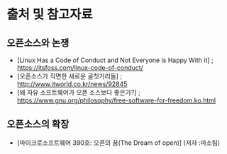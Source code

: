 # 출처 및 참고자료

## 오픈소스와 논쟁

- [Linux Has a Code of Conduct and Not Everyone is Happy With it] ; <https://itsfoss.com/linux-code-of-conduct/>
- [오픈소스가 직면한 새로운 골칫거리들] ; <http://www.itworld.co.kr/news/92845>
- [왜 자유 소프트웨어가 오픈 소스보다 좋은가?] ; <https://www.gnu.org/philosophy/free-software-for-freedom.ko.html>


## 오픈소스의 확장

- [마이크로소프트웨어 390호: 오픈의 꿈(The Dream of open)] (저자 :마소팀)
